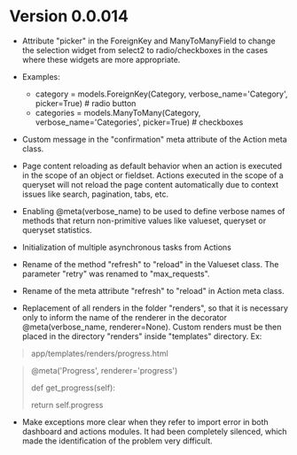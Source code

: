 # Version 0.0.014

- Attribute "picker" in the ForeignKey and ManyToManyField to change the selection widget from select2 to radio/checkboxes in the cases where these widgets are more appropriate.
 - Examples:
   - category = models.ForeignKey(Category, verbose_name='Category', picker=True) # radio button
   - categories = models.ManyToMany(Category, verbose_name='Categories', picker=True) # checkboxes
   
- Custom message in the "confirmation" meta attribute of the Action meta class.

- Page content reloading as default behavior when an action is executed in the scope of an object or fieldset. Actions executed in the scope of a queryset will not reload the page content automatically due to context issues like search, pagination, tabs, etc.

- Enabling @meta(verbose_name) to be used to define verbose names of methods that return non-primitive values like valueset, queryset or queryset statistics.

- Initialization of multiple asynchronous tasks from Actions

- Rename of the method "refresh" to "reload" in the Valueset class. The parameter "retry" was renamed to "max_requests".

- Rename of the meta attribute "refresh" to "reload" in Action meta class.

- Replacement of all renders in the folder "renders", so that it is necessary only to inform the name of the renderer in the decorator @meta(verbose_name, renderer=None). Custom renders must be then placed in the directory "renders" inside "templates" directory.
Ex:


> app/templates/renders/progress.html


> @meta('Progress', renderer='progress')
> 
> def get_progress(self):
> 
>  return self.progress

- Make exceptions more clear when they refer to import error in both dashboard and actions modules. It had been completely silenced, which made the identification of the problem very difficult.


